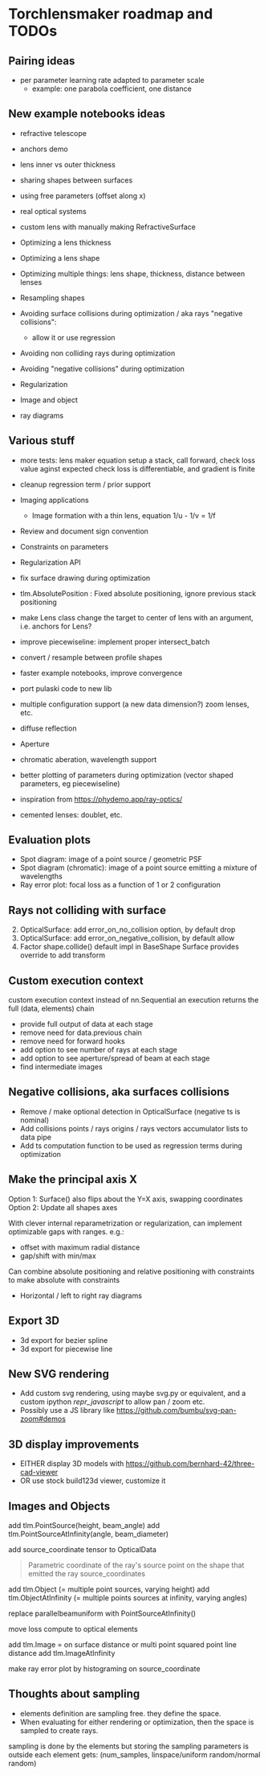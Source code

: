 # Torchlensmaker roadmap and TODOs

## Pairing ideas

* per parameter learning rate adapted to parameter scale
    * example: one parabola coefficient, one distance

## New example notebooks ideas

* refractive telescope
* anchors demo
* lens inner vs outer thickness
* sharing shapes between surfaces
* using free parameters (offset along x)
* real optical systems
* custom lens with manually making RefractiveSurface

* Optimizing a lens thickness
* Optimizing a lens shape
* Optimizing multiple things: lens shape, thickness, distance between lenses
* Resampling shapes

* Avoiding surface collisions during optimization / aka rays "negative collisions":
    * allow it or use regression
* Avoiding non colliding rays during optimization
* Avoiding "negative collisions" during optimization
* Regularization

* Image and object
* ray diagrams

## Various stuff

*  more tests:
    lens maker equation
    setup a stack, call forward, check loss value aginst expected
    check loss is differentiable, and gradient is finite

* cleanup regression term / prior support

* Imaging applications
    * Image formation with a thin lens, equation 1/u - 1/v = 1/f

* Review and document sign convention

* Constraints on parameters

* Regularization API

* fix surface drawing during optimization

* tlm.AbsolutePosition : Fixed absolute positioning, ignore previous stack positioning
* make Lens class change the target to center of lens with an argument, i.e. anchors for Lens?
* improve piecewiseline: implement proper intersect_batch
* convert / resample between profile shapes
* faster example notebooks, improve convergence
* port pulaski code to new lib
* multiple configuration support (a new data dimension?) zoom lenses, etc.
* diffuse reflection
* Aperture
* chromatic aberation, wavelength support
* better plotting of parameters during optimization (vector shaped parameters, eg piecewiseline)
* inspiration from https://phydemo.app/ray-optics/
* cemented lenses: doublet, etc.


## Evaluation plots

* Spot diagram: image of a point source / geometric PSF
* Spot diagram (chromatic): image of a point source emitting a mixture of wavelengths
* Ray error plot: focal loss as a function of 1 or 2 configuration


## Rays not colliding with surface

2. OpticalSurface: add error_on_no_collision option, by default drop
3. OpticalSurface: add error_on_negative_collision, by default allow
4. Factor shape.collide() default impl in BaseShape
    Surface provides override to add transform

## Custom execution context

custom execution context instead of nn.Sequential
an execution returns the full (data, elements) chain

* provide full output of data at each stage
* remove need for data.previous chain
* remove need for forward hooks
* add option to see number of rays at each stage
* add option to see aperture/spread of beam at each stage
* find intermediate images


## Negative collisions, aka surfaces collisions

* Remove / make optional detection in OpticalSurface (negative ts is nominal)
* Add collisions points / rays origins / rays vectors accumulator lists to data pipe
* Add ts computation function to be used as regression terms during optimization

## Make the principal axis X

Option 1: Surface() also flips about the Y=X axis, swapping coordinates
Option 2: Update all shapes axes

With clever internal reparametrization or regularization, can implement optimizable gaps with ranges.
e.g.:
- offset with maximum radial distance
- gap/shift with min/max

Can combine absolute positioning and relative positioning with constraints to make absolute with constraints

* Horizontal / left to right ray diagrams

## Export 3D

* 3d export for bezier spline
* 3d export for piecewise line

## New SVG rendering

* Add custom svg rendering, using maybe svg.py or equivalent, and a custom ipython _repr_javascript_ to allow pan / zoom etc.
* Possibly use a JS library like https://github.com/bumbu/svg-pan-zoom#demos

## 3D display improvements

* EITHER display 3D models with https://github.com/bernhard-42/three-cad-viewer
* OR use stock build123d viewer, customize it


## Images and Objects

add tlm.PointSource(height, beam_angle)
add tlm.PointSourceAtInfinity(angle, beam_diameter)

add source_coordinate tensor to OpticalData

> Parametric coordinate of the ray's source point on the shape that emitted the ray
> source_coordinates

add tlm.Object (= multiple point sources, varying height)
add tlm.ObjectAtInfinity (= multiple points sources at infinity, varying angles)

replace parallelbeamuniform with PointSourceAtInfinity()

move loss compute to optical elements

add tlm.Image = on surface distance or multi point squared point line distance
add tlm.ImageAtInfinity

make ray error plot by histograming on source_coordinate


## Thoughts about sampling

* elements definition are sampling free. they define the space.
* When evaluating for either rendering or optimization, then the space is sampled to create rays.

sampling is done by the elements
but storing the sampling parameters is outside
each element gets: (num_samples, linspace/uniform random/normal random)
